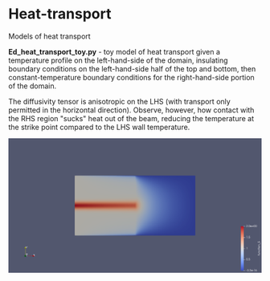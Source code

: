 # Heat-transport
Models of heat transport

**Ed_heat_transport_toy.py** - toy model of heat transport given a temperature profile on the left-hand-side of the domain, insulating boundary conditions on the left-hand-side half of the top and bottom, then constant-temperature boundary conditions for the right-hand-side portion of the domain.

The diffusivity tensor is anisotropic on the LHS (with transport only permitted in the horizontal direction).  Observe, however, how contact with the RHS region "sucks" heat out of the beam, reducing the temperature at the strike point compared to the LHS wall temperature.

![heat_transport_toy_outout](png/Ed_heat_transport_toy_output.png "Output of heat transport toy for anisotropic (50,0) on LHS and isotropic (1,1) on RHS.")
